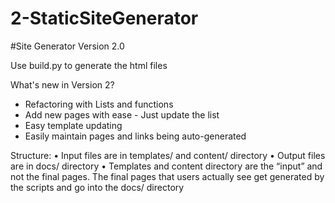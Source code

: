 # 2-StaticSiteGenerator

#Site Generator Version 2.0

Use  build.py to generate the html files

What's new in Version 2?
- Refactoring with Lists and functions
- Add new pages with ease - Just update the list
- Easy template updating
- Easily maintain pages and links being auto-generated

Structure:
• Input files are in templates/ and content/ directory
• Output files are in docs/ directory
• Templates and content directory are the “input” and not the final pages. The final pages
that users actually see get generated by the scripts and go into the docs/ directory

